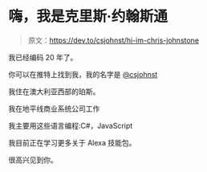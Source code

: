 # 嗨，我是克里斯·约翰斯通

> 原文：<https://dev.to/csjohnst/hi-im-chris-johnstone>

我已经编码 20 年了。

你可以在推特上找到我，我的名字是 [@csjohnst](https://twitter.com/csjohnst)

我住在澳大利亚西部的珀斯。

我在地平线商业系统公司工作

我主要用这些语言编程:C#，JavaScript

我目前正在学习更多关于 Alexa 技能包。

很高兴见到你。